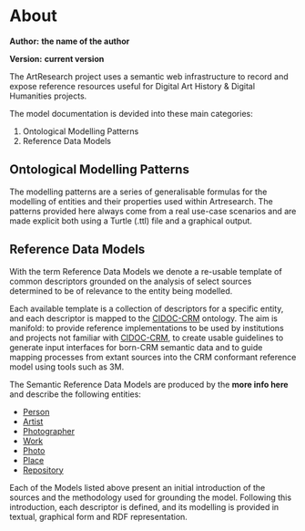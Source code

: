# About

__Author:__ __the name of the author__

__Version:__ __current version__


The ArtResearch project uses a semantic web infrastructure to record and expose reference resources useful for Digital Art History & Digital Humanities projects.

The model documentation is devided into these main categories:

1. Ontological Modelling Patterns
2. Reference Data Models


## __Ontological Modelling Patterns__

The modelling patterns are a series of generalisable formulas for the modelling of entities and their properties  used within Artresearch. The patterns provided here always come from a real use-case scenarios and are made explicit both using a Turtle (.ttl) file and a graphical output.

## __Reference Data Models__

With the term Reference Data Models we denote a re-usable template of common descriptors grounded on the analysis of select sources determined to be of relevance to the entity being modelled.

Each available template is a collection of descriptors for a specific entity, and each descriptor is mapped to the [CIDOC-CRM](cidoc-crm.org) ontology. The aim is manifold: to provide reference implementations to be used by institutions and projects not familiar with [CIDOC-CRM](cidoc-crm.org), to create usable guidelines to generate input interfaces for born-CRM semantic data and to guide mapping processes from extant sources into the CRM conformant reference model using tools such as 3M.

The Semantic Reference Data Models are produced by the **more info here** and describe the following entities:


* [Person](Person.md)
* [Artist](Artist.md)
* [Photographer](Photographer.md)
* [Work](Artwork.md)
* [Photo](Photo.md)
* [Place](Place.md)
* [Repository](Institution.md)



Each of the Models listed above present an initial introduction of the sources and the methodology used for grounding the model. Following this introduction, each descriptor is defined, and its modelling is provided in textual, graphical form and RDF representation.







